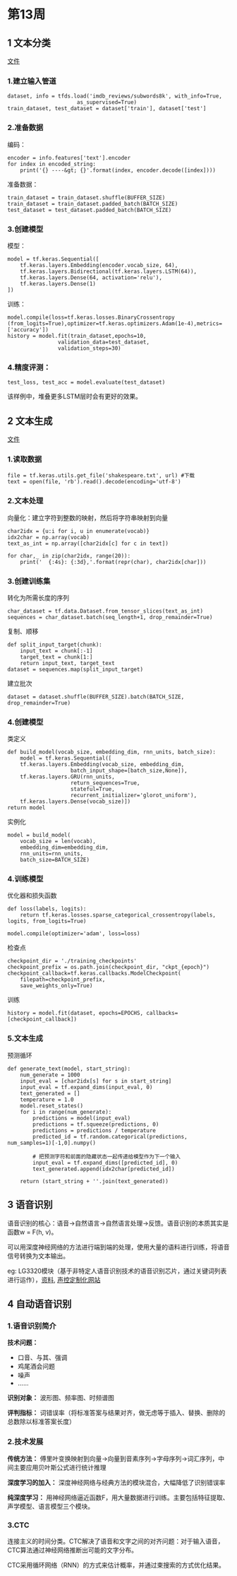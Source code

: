 # 第13周

## 1 文本分类

[文件](text_classification.ipynb)

### 1.建立输入管道

    dataset, info = tfds.load('imdb_reviews/subwords8k', with_info=True,
                          as_supervised=True)
    train_dataset, test_dataset = dataset['train'], dataset['test']

### 2.准备数据

编码：

    encoder = info.features['text'].encoder
    for index in encoded_string:
        print('{} ----&gt; {}'.format(index, encoder.decode([index])))

准备数据：

    train_dataset = train_dataset.shuffle(BUFFER_SIZE)
    train_dataset = train_dataset.padded_batch(BATCH_SIZE)
    test_dataset = test_dataset.padded_batch(BATCH_SIZE)

### 3.创建模型

模型：

    model = tf.keras.Sequential([
        tf.keras.layers.Embedding(encoder.vocab_size, 64),
        tf.keras.layers.Bidirectional(tf.keras.layers.LSTM(64)),
        tf.keras.layers.Dense(64, activation='relu'),
        tf.keras.layers.Dense(1)
    ])

训练：

    model.compile(loss=tf.keras.losses.BinaryCrossentropy  (from_logits=True),optimizer=tf.keras.optimizers.Adam(1e-4),metrics=['accuracy'])
    history = model.fit(train_dataset,epochs=10,
                    validation_data=test_dataset, 
                    validation_steps=30)

### 4.精度评测：

    test_loss, test_acc = model.evaluate(test_dataset)

该样例中，堆叠更多LSTM层时会有更好的效果。

## 2 文本生成

[文件](text_generation.ipynb)

### 1.读取数据

    file = tf.keras.utils.get_file('shakespeare.txt', url) #下载
    text = open(file, 'rb').read().decode(encoding='utf-8')
    
### 2.文本处理

向量化：建立字符到整数的映射，然后将字符串映射到向量

    char2idx = {u:i for i, u in enumerate(vocab)}
    idx2char = np.array(vocab)
    text_as_int = np.array([char2idx[c] for c in text])

    for char,_ in zip(char2idx, range(20)):
        print('  {:4s}: {:3d},'.format(repr(char), char2idx[char]))

### 3.创建训练集

转化为所需长度的序列

    char_dataset = tf.data.Dataset.from_tensor_slices(text_as_int)
    sequences = char_dataset.batch(seq_length+1, drop_remainder=True)

复制、顺移

    def split_input_target(chunk):
        input_text = chunk[:-1]
        target_text = chunk[1:]
        return input_text, target_text
    dataset = sequences.map(split_input_target)

建立批次

    dataset = dataset.shuffle(BUFFER_SIZE).batch(BATCH_SIZE, drop_remainder=True)

### 4.创建模型

类定义

    def build_model(vocab_size, embedding_dim, rnn_units, batch_size):
        model = tf.keras.Sequential([
        tf.keras.layers.Embedding(vocab_size, embedding_dim,
                        batch_input_shape=[batch_size,None]),
        tf.keras.layers.GRU(rnn_units,
                        return_sequences=True,
                        stateful=True,
                        recurrent_initializer='glorot_uniform'),
        tf.keras.layers.Dense(vocab_size)])
    return model

实例化

    model = build_model(
        vocab_size = len(vocab),
        embedding_dim=embedding_dim,
        rnn_units=rnn_units,
        batch_size=BATCH_SIZE)

### 4.训练模型

优化器和损失函数

    def loss(labels, logits):
        return tf.keras.losses.sparse_categorical_crossentropy(labels, logits, from_logits=True)

    model.compile(optimizer='adam', loss=loss)

检查点

    checkpoint_dir = './training_checkpoints'
    checkpoint_prefix = os.path.join(checkpoint_dir, "ckpt_{epoch}")
    checkpoint_callback=tf.keras.callbacks.ModelCheckpoint(
        filepath=checkpoint_prefix,
        save_weights_only=True)

训练

    history = model.fit(dataset, epochs=EPOCHS, callbacks=[checkpoint_callback])

### 5.文本生成

预测循环

    def generate_text(model, start_string):
        num_generate = 1000
        input_eval = [char2idx[s] for s in start_string]
        input_eval = tf.expand_dims(input_eval, 0)
        text_generated = []
        temperature = 1.0
        model.reset_states()
        for i in range(num_generate):
            predictions = model(input_eval)
            predictions = tf.squeeze(predictions, 0)
            predictions = predictions / temperature
            predicted_id = tf.random.categorical(predictions, num_samples=1)[-1,0].numpy()

            # 把预测字符和前面的隐藏状态一起传递给模型作为下一个输入
            input_eval = tf.expand_dims([predicted_id], 0)
            text_generated.append(idx2char[predicted_id])

        return (start_string + ''.join(text_generated))

## 3 语音识别

语音识别的核心：语音->自然语言->自然语言处理->反馈。语音识别的本质其实是函数w = F(h, v)。

可以用深度神经网络的方法进行端到端的处理，使用大量的语料进行训练，将语音信号转换为文本输出。

eg: LG3320模块（基于非特定人语音识别技术的语音识别芯片，通过关键词列表进行运作），[资料](https://cloud.tsinghua.edu.cn/d/5f0b4fd5d326423e8602/), [声控定制化网站](http://smartpi.cn/#/)

## 4 自动语音识别

### 1.语音识别简介

**技术问题：** 

- 口音、与其、强调
- 鸡尾酒会问题
- 噪声
- ……
  
**识别对象：** 波形图、频率图、时频谱图

**评判指标：** 词错误率（将标准答案与结果对齐，做无虑等于插入、替换、删除的总数除以标准答案长度）

### 2.技术发展

**传统方法：** 傅里叶变换映射到向量->向量到音素序列->字母序列->词汇序列，中间主要应用贝叶斯公式进行统计推理

**深度学习的加入：** 深度神经网络与经典方法的模块混合，大幅降低了识别错误率

**纯深度学习：** 用神经网络逼近函数F，用大量数据进行训练。主要包括特征提取、声学模型、语言模型三个模块。

### 3.CTC

连接主义的时间分类。CTC解决了语音和文字之间的对齐问题：对于输入语音，CTC算法通过神经网络推断出可能的文字分布。

CTC采用循环网络（RNN）的方式来估计概率，并通过束搜索的方式优化结果。

